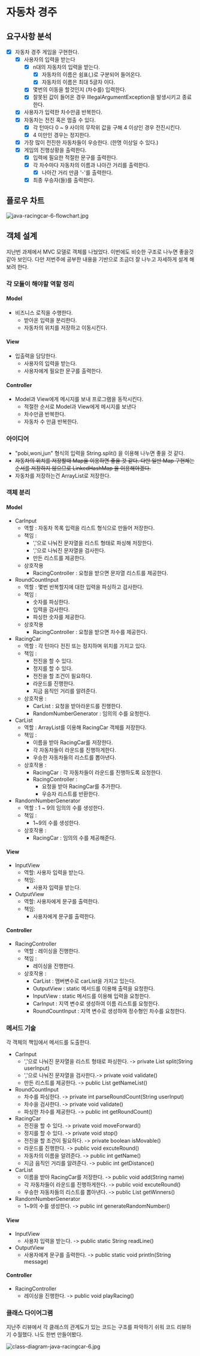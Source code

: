
# 자동차 경주

## 요구사항 분석

- [x] 자동차 경주 게임을 구현한다.
  - [x] 사용자의 입력을 받는다
    - [x] n대의 자동차의 입력을 받는다.
      - [x] 자동차의 이름은 쉼표(,)로 구분되어 들어온다.
      - [x] 자동차의 이름은 최대 5글자 이다.
    - [x] 몇번의 이동을 할것인지 (차수를) 입력한다. 
    - [x] 잘못된 값이 들어온 경우 IllegalArgumentException을 발생시키고 종료한다.
  - [x] 사용자가 입력한 차수만큼 반복한다.
  - [x] 자동차는 전진 혹은 멈출 수 있다.
    - [x] 각 턴마다 0 ~ 9 사이의 무작위 값을 구해 4 이상인 경우 전진시킨다.
    - [x] 4 미만인 경우는 정지한다.
  - [x] 가장 많이 전진한 자동차들이 우승한다. (한명 이상일 수 있다.)
  - [x] 게임의 진행상황을 출력한다.
    - [x] 입력에 필요한 적절한 문구를 출력한다.
    - [x] 각 차수마다 자동차의 이름과 나아간 거리를 출력한다.
      - [x] 나아간 거리 만큼 '-'를 출력한다.
    - [x] 최종 우승자(들)를 출력한다.

## 플로우 차트
![java-racingcar-6-flowchart.jpg](asset%2Fjava-racingcar-6-flowchart.jpg)

## 객체 설계

지난번 과제에서 MVC 모델로 객체를 나눴었다. 이번에도 비슷한 구조로 나누면 좋을것 같아 보인다.
다만 저번주에 공부한 내용을 기반으로 조금더 잘 나누고 자세하게 설계 해보려 한다.

### 각 모듈이 해야할 역할 정리
#### Model
- 비즈니스 로직을 수행한다.
  - 받아온 입력을 분리한다.
  - 자동차의 위치를 저장하고 이동시킨다.
#### View
- 입출력을 담당한다.
  - 사용자의 입력을 받는다.
  - 사용자에게 필요한 문구를 출력한다.
#### Controller
- Model과 View에게 메시지를 보내 프로그램을 동작시킨다.
  - 적절한 순서로 Model과 View에게 메시지를 보낸다
  - 차수만큼 반복한다.
  - 자동차 수 만큼 반복한다.

### 아이디어
- "pobi,woni,jun" 형식의 입력을 String.split() 을 이용해 나누면 좋을 것 같다.
- ~~자동차의 위치를 저장할때 Map을 이용하면 좋을 것 같다. 다만 일반 Map 구현체는 순서를 저장하지 않으므로 LinkedHashMap 을 이용해야겠다.~~
- 자동차를 저장하는건 ArrayList로 저장한다.

### 객체 분리
#### Model
- CarInput
  - 역할 : 자동차 목록 입력을 리스트 형식으로 만들어 저장한다. 
  - 책임 : 
    - ','으로 나눠진 문자열을 리스트 형태로 파싱해 저장한다.
    - ','으로 나눠진 문자열을 검사한다.
    - 만든 리스트를 제공한다.
  - 상호작용
    - RacingController : 요청을 받으면 문자열 리스트를 제공한다.
- RoundCountInput
  - 역할 : 몇번 반복할지에 대한 입력을 파싱하고 검사한다.
  - 책임 : 
    - 숫자를 파싱한다.
    - 입력을 검사한다.
    - 파싱한 숫자를 제공한다.
  - 상호작용
    - RacingController : 요청을 받으면 차수를 제공한다.
- RacingCar
  - 역할 : 각 턴마다 전진 또는 정지하며 위치를 가지고 있다.
  - 책임 : 
    - 전진을 할 수 있다.
    - 정지를 할 수 있다.
    - 전진을 할 조건이 필요하다.
    - 라운드를 진행한다.
    - 지금 음직인 거리를 알려준다.
  - 상호작용 :
    - CarList : 요청을 받아라운드를 진행한다. 
    - RandomNumberGenerator : 임의의 수를 요청한다.
- CarList
  - 역할 : ArrayList를 이용해 RacingCar 객체를 저장한다.
  - 책임 : 
    - 이름을 받아 RacingCar를 저장한다.
    - 각 자동차들이 라운드를 진행하게한다.
    - 우승한 자동차들의 리스트를 뽑아낸다.
  - 상호작용 :
    - RacingCar : 각 자동차들이 라운드를 진행하도록 요청한다.
    - RacingController : 
      - 요청을 받아 RacingCar를 추가한다.
      - 우승자 리스트를 반환한다.
- RandomNumberGenerator
  - 역할 : 1 ~ 9의 임의의 수를 생성한다.
  - 책임 :
    - 1~9의 수를 생성한다.
  - 상호작용 : 
    - RacingCar : 임의의 수를 제공해준다.

#### View
- InputView
  - 역할: 사용자 입력을 받는다.
  - 책임: 
    - 사용자 입력을 받는다.
- OutputView
  - 역할: 사용자에게 문구를 출력한다.
  - 책임: 
    - 사용자에게 문구를 출력한다.

#### Controller
- RacingController
  - 역할 : 레이싱을 진행한다.
  - 책임 :
    - 레이싱을 진행한다.
  - 상호작용 : 
    - CarList : 맴버변수로 carList을 가지고 있는다.
    - OutputView : static 메서드를 이용해 출력을 요청한다.
    - InputView : static 메서드를 이용해 입력을 요청한다.
    - CarInput : 지역 변수로 생성하여 이름 리스트를 요청한다.
    - RoundCountInput : 지역 변수로 생성하여 정수형인 차수를 요청한다.

### 메서드 기술
각 객체의 책임에서 메서드를 도출한다.

- CarInput
  - ','으로 나눠진 문자열을 리스트 형태로 파싱한다. -> private List<String> split(String userInput)
  - ','으로 나눠진 문자열을 검사한다.-> private void validate()
  - 만든 리스트를 제공한다. -> public List<String> getNameList()
- RoundCountInput
  - 차수를 파싱한다. -> private int parseRoundCount(String userInput)
  - 차수을 검사한다. -> private void validate()
  - 파싱한 차수를 제공한다. -> public int getRoundCount()
- RacingCar
  - 전진을 할 수 있다. -> private void moveForward()
  - 정지를 할 수 있다. -> private void stop()
  - 전진을 할 조건이 필요하다. -> private boolean isMovable()
  - 라운드를 진행한다. -> public void excuteRound()
  - 자동차의 이름을 알려준다. -> public int getName()
  - 지금 음직인 거리를 알려준다. -> public int getDistance()
- CarList
  - 이름을 받아 RacingCar를 저장한다. -> public void add(String name)
  - 각 자동차들이 라운드를 진행하게한다. -> public void excuteRound() 
  - 우승한 자동차들의 리스트를 뽑아낸다. -> public List<String> getWinners()
- RandomNumberGenerator
  - 1~9의 수를 생성한다. -> public int generateRandomNumber() 
#### View
- InputView
  - 사용자 입력을 받는다. -> public static String readLine() 
- OutputView
  - 사용자에게 문구를 출력한다. -> public static void println(String message)
#### Controller
- RacingController
  - 레이싱을 진행한다. -> public void playRacing()

### 클래스 다이어그램
지난주 리뷰에서 각 클래스의 관계도가 있는 코드는 구조를 파악하기 쉬워 코드 리뷰하기 수월했다. 나도 한번 만들어봤다.

![class-diagram-java-racingcar-6.jpg](asset%2Fclass-diagram-java-racingcar-6.jpg)

